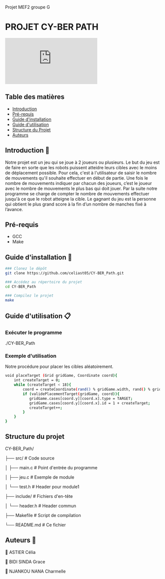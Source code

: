 
Projet MEF2 groupe G
# PROJET CY-BER PATH

![photo projet](https://github.com/celiast05/Projet/blob/main/image.img)

##  Table des matières

- [Introduction](#Introduction)
- [Pré-requis](#Pré-requis)
- [Guide d'installation](#Guide-d'installation)
- [Guide d'utilisation](#Guide-d'utilisation)
- [Structure du Projet](#Structure-du-projet)
- [Auteurs](#Auteurs)
  
## Introduction 📝

Notre projet est un jeu qui se joue à 2 joueurs ou plusieurs. Le but du jeu est de faire en sorte que les robots puissent atteidre leurs cibles avec le moins de déplacement possible. Pour cela, c'est à l'utilisateur de saisir le nombre de mouvements qu'il souhaite effectuer en début de partie. Une fois le nombre de mouvements indiquer par chacun des joueurs, c’est le joueur avec le nombre de mouvements le plus bas qui doit jouer. Par la suite notre programme se charge de compter le nombre de mouvements effectuer jusqu'à ce que le robot atteigne la cible. Le gagnant du jeu est la personne qui obtient le plus grand score à la fin d’un nombre de manches fixé à l’avance.


## Pré-requis

- GCC
- Make

## Guide d'installation 📔 

```bash
### Clonez le dépôt
git clone https://github.com/celiast05/CY-BER_Path.git 

### Accédez au répertoire du projet
cd CY-BER_Path

### Compilez le projet
make
```

## Guide d'utilisation 📋

### Exécuter le programme
./CY-BER_Path

### Exemple d'utilisation
Notre procédure pour placer les cibles aléatoirement.

```bash
void placeTarget (Grid gridGame, Coordinate coord){
    int createTarget = 0;
    while (createTarget < 18){
        coord = createCoordinate(rand() % gridGame.width, rand() % gridGame.height);
        if (validePlacementTarget(gridGame, coord)){
           gridGame.cases[coord.y][coord.x].type = TARGET;
           gridGame.cases[coord.y][coord.x].id = 1 + createTarget;
           createTarget++;
        }
    }
}
```

## Structure du projet 

CY-BER_Path/

├── src/            # Code source

│   ├── main.c      # Point d'entrée du programme

│   ├── jeu.c   # Exemple de module

│   └── test.h   # Header pour module1


├── include/        # Fichiers d'en-tête

│   └── header.h    # Header commun

├── Makefile        # Script de compilation

└── README.md       # Ce fichier

## Auteurs 👤  
👤 ASTIER Célia

👤 BIDI SINDA Grace

👤 NJANKOU NANA Charmelle

